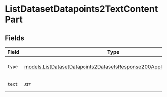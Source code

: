# ListDatasetDatapoints2TextContentPart


## Fields

| Field                                                                                                                                            | Type                                                                                                                                             | Required                                                                                                                                         | Description                                                                                                                                      |
| ------------------------------------------------------------------------------------------------------------------------------------------------ | ------------------------------------------------------------------------------------------------------------------------------------------------ | ------------------------------------------------------------------------------------------------------------------------------------------------ | ------------------------------------------------------------------------------------------------------------------------------------------------ |
| `type`                                                                                                                                           | [models.ListDatasetDatapoints2DatasetsResponse200ApplicationJSONType](../models/listdatasetdatapoints2datasetsresponse200applicationjsontype.md) | :heavy_check_mark:                                                                                                                               | The type of the content part.                                                                                                                    |
| `text`                                                                                                                                           | *str*                                                                                                                                            | :heavy_check_mark:                                                                                                                               | The text content.                                                                                                                                |